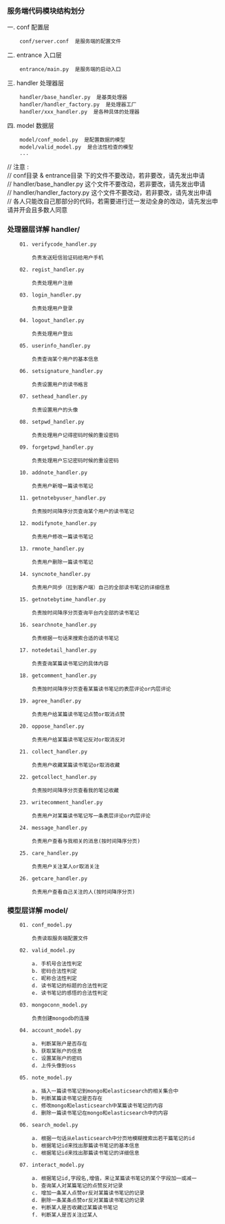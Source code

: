 ### 服务端代码模块结构划分 ###


一. conf  配置层  

        conf/server.conf  是服务端的配置文件  



二. entrance  入口层  

        entrance/main.py  是服务端的启动入口  



三. handler  处理器层  

        handler/base_handler.py  是基类处理器  
        handler/handler_factory.py  是处理器工厂  
        handler/xxx_handler.py  是各种具体的处理器  



四. model  数据层  

        model/conf_model.py  是配置数据的模型  
        model/valid_model.py  是合法性检查的模型  
        ...  



// 注意 :  
// conf目录 & entrance目录 下的文件不要改动，若非要改，请先发出申请  
// handler/base_handler.py 这个文件不要改动，若非要改，请先发出申请  
// handler/handler_factory.py 这个文件不要改动，若非要改，请先发出申请  
// 各人只能改自己那部分的代码，若需要进行迁一发动全身的改动，请先发出申请并开会且多数人同意  



### 处理器层详解 handler/ ###

        01. verifycode_handler.py  
        
            负责发送短信验证码给用户手机  
        
        02. regist_handler.py  
        
            负责处理用户注册  
        
        03. login_handler.py  
        
            负责处理用户登录  
        
        04. logout_handler.py  
        
            负责处理用户登出  
        
        05. userinfo_handler.py  
        
            负责查询某个用户的基本信息  
        
        06. setsignature_handler.py  
        
            负责设置用户的读书格言  
        
        07. sethead_handler.py  
        
            负责设置用户的头像  
        
        08. setpwd_handler.py  
        
            负责处理用户记得密码时候的重设密码  
        
        09. forgetpwd_handler.py  
        
            负责处理用户忘记密码时候的重设密码  
        
        10. addnote_handler.py  
        
            负责用户新增一篇读书笔记  
        
        11. getnotebyuser_handler.py  
        
            负责按时间降序分页查询某个用户的读书笔记  
        
        12. modifynote_handler.py  
        
            负责用户修改一篇读书笔记  
        
        13. rmnote_handler.py  
        
            负责用户删除一篇读书笔记  
        
        14. syncnote_handler.py  
        
            负责用户同步（拉到客户端）自己的全部读书笔记的详细信息  
        
        15. getnotebytime_handler.py  
        
            负责按时间降序分页查询平台内全部的读书笔记  
        
        16. searchnote_handler.py  
        
            负责根据一句话来搜索合适的读书笔记  
        
        17. notedetail_handler.py  
        
            负责查询某篇读书笔记的具体内容  
        
        18. getcomment_handler.py  
        
            负责按时间降序分页查看某篇读书笔记的表层评论or内层评论  
        
        19. agree_handler.py  
        
            负责用户给某篇读书笔记点赞or取消点赞  
        
        20. oppose_handler.py  
        
            负责用户给某篇读书笔记反对or取消反对  
        
        21. collect_handler.py  
        
            负责用户收藏某篇读书笔记or取消收藏  
        
        22. getcollect_handler.py  
        
            负责按时间降序分页查看我的笔记收藏  
        
        23. writecomment_handler.py  
        
            负责用户对某篇读书笔记写一条表层评论or内层评论  
        
        24. message_handler.py  
        
            负责用户查看与我相关的消息(按时间降序分页)  
        
        25. care_handler.py  
        
            负责用户关注某人or取消关注  
        
        26. getcare_handler.py  
        
            负责用户查看自己关注的人(按时间降序分页)  



### 模型层详解 model/ ###

        01. conf_model.py  
        
            负责读取服务端配置文件  
        
        02. valid_model.py  
        
            a. 手机号合法性判定  
            b. 密码合法性判定  
            c. 昵称合法性判定  
            d. 读书笔记的标题的合法性判定  
            e. 读书笔记的感悟的合法性判定  
        
        03. mongoconn_model.py  
        
            负责创建mongodb的连接  
        
        04. account_model.py  
        
            a. 判断某账户是否存在  
            b. 获取某账户的信息  
            c. 设置某账户的密码  
            d. 上传头像到oss  
        
        05. note_model.py  
        
            a. 插入一篇读书笔记到mongo和elasticsearch的相关集合中  
            b. 判断某篇读书笔记是否存在  
            c. 修改mongo和elasticsearch中某篇读书笔记的内容  
            d. 删除一篇读书笔记在mongo和elasticsearch中的内容  
        
        06. search_model.py  
        
            a. 根据一句话从elasticsearch中分页地模糊搜索出若干篇笔记的id  
            b. 根据笔记id来找出那篇读书笔记的基本信息  
            c. 根据笔记id来找出那篇读书笔记的详细信息  
        
        07. interact_model.py  
        
            a. 根据笔记id,字段名,增值，来让某篇读书笔记的某个字段加一或减一  
            b. 查询某人对某篇笔记的点赞反对记录  
            c. 增加一条某人点赞or反对某篇读书笔记的记录  
            d. 删除一条某条点赞or反对某篇读书笔记的记录  
            e. 判断某人是否收藏过某篇读书笔记  
            f. 判断某人是否关注过某人  

